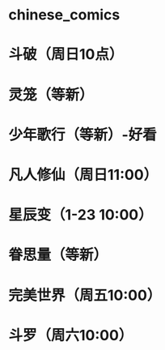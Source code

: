 # chinese_comics
# 斗破（周日10点）
# 灵笼（等新）
# 少年歌行（等新）-好看
# 凡人修仙（周日11:00）
# 星辰变（1-23 10:00）
# 眷思量（等新）
# 完美世界（周五10:00）
# 斗罗（周六10:00）
